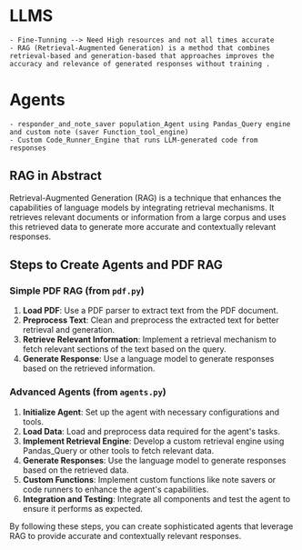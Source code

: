 # LLMS
    - Fine-Tunning --> Need High resources and not all times accurate 
    - RAG (Retrieval-Augmented Generation) is a method that combines retrieval-based and generation-based that approaches improves the accuracy and relevance of generated responses without training . 

# Agents
    - responder_and_note_saver population_Agent using Pandas_Query engine and custom note (saver Function_tool_engine) 
    - Custom Code_Runner_Engine that runs LLM-generated code from responses 

## RAG in Abstract
Retrieval-Augmented Generation (RAG) is a technique that enhances the capabilities of language models by integrating retrieval mechanisms. It retrieves relevant documents or information from a large corpus and uses this retrieved data to generate more accurate and contextually relevant responses.

## Steps to Create Agents and PDF RAG

### Simple PDF RAG (from `pdf.py`)
1. **Load PDF**: Use a PDF parser to extract text from the PDF document.
2. **Preprocess Text**: Clean and preprocess the extracted text for better retrieval and generation.
3. **Retrieve Relevant Information**: Implement a retrieval mechanism to fetch relevant sections of the text based on the query.
4. **Generate Response**: Use a language model to generate responses based on the retrieved information.

### Advanced Agents (from `agents.py`)
1. **Initialize Agent**: Set up the agent with necessary configurations and tools.
2. **Load Data**: Load and preprocess data required for the agent's tasks.
3. **Implement Retrieval Engine**: Develop a custom retrieval engine using Pandas_Query or other tools to fetch relevant data.
4. **Generate Responses**: Use the language model to generate responses based on the retrieved data.
5. **Custom Functions**: Implement custom functions like note savers or code runners to enhance the agent's capabilities.
6. **Integration and Testing**: Integrate all components and test the agent to ensure it performs as expected.

By following these steps, you can create sophisticated agents that leverage RAG to provide accurate and contextually relevant responses. 










  
